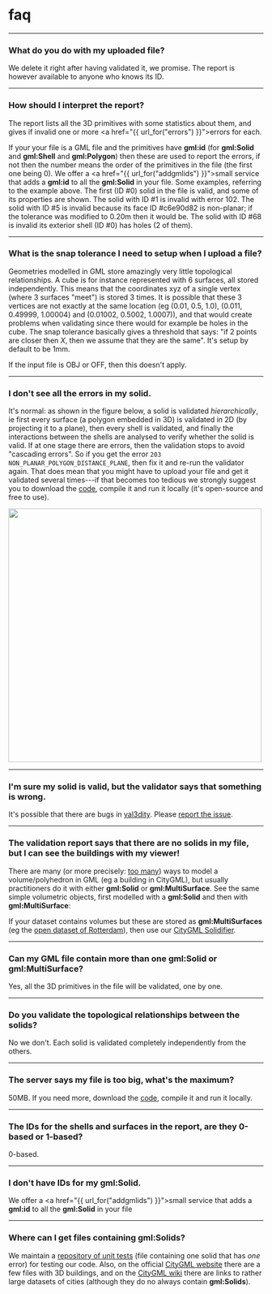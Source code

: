 
<div class="page-header">
    <h1>faq</h1>
</div>

<!--TOC-->

- - -

### What do you do with my uploaded file?

We delete it right after having validated it, we promise. The report is however available to anyone who knows its ID.

- - -

### How should I interpret the report?

<script src="https://gist.github.com/hugoledoux/11082609.js"></script>

The report lists all the 3D primitives with some statistics about them, and gives if invalid one or more <a href="{{  url_for("errors")  }}">errors</a> for each. 

If your your file is a GML file and the primitives have __gml:id__ (for __gml:Solid__ and __gml:Shell__ and __gml:Polygon__) then these are used to report the errors, if not then the number means the order of the primitives in the file (the first one being 0). 
We offer a <a href="{{  url_for("addgmlids")  }}">small service</a> that adds a __gml:id__ to all the __gml:Solid__ in your file. 
Some examples, referring to the example above. 
The first (ID #0) solid in the file is valid, and some of its properties are shown.
The solid with ID #1 is invalid with error 102.
The solid with ID #5 is invalid because its face ID #c6e90d82 is non-planar; if the tolerance was modified to 0.20m then it would be.
The solid with ID #68 is invalid its exterior shell (ID #0) has holes (2 of them).

- - -

### What is the snap tolerance I need to setup when I upload a file?

Geometries modelled in GML store amazingly very little topological relationships. A cube is for instance represented with 6 surfaces, all stored independently. This means that the coordinates xyz of a single vertex (where 3 surfaces "meet") is stored 3 times. It is possible that these 3 vertices are not exactly at the same location (eg (0.01, 0.5, 1.0), (0.011, 0.49999, 1.00004) and (0.01002, 0.5002, 1.0007)), and that would create problems when validating since there would for example be holes in the cube. The snap tolerance basically gives a threshold that says: "if 2 points are closer then *X*, then we assume that they are the same". It's setup by default to be 1mm. 

If the input file is OBJ or OFF, then this doesn't apply.

- - -

### I don't see all the errors in my solid.

It's normal: as shown in the figure below, a solid is validated *hierarchically*, ie first every surface (a polygon embedded in 3D) is validated in 2D (by projecting it to a plane), then every shell is validated, and finally the interactions between the shells are analysed to verify whether the solid is valid. 
If at one stage there are errors, then the validation stops to avoid "cascading errors". So if you get the error `203 NON_PLANAR_POLYGON_DISTANCE_PLANE`, then fix it and re-run the validator again. 
That does mean that you might have to upload your file and get it validated several times---if that becomes too tedious we strongly suggest you to download the [code](https://github.com/tudelft3d/val3dity), compile it and run it locally (it's open-source and free to use).

<p><img width='500' src="{{ url_for('static', filename='img/workflow.svg') }}" alt="" /></p>

- - -

### I'm sure my solid is valid, but the validator says that something is wrong.

It's possible that there are bugs in [val3dity](https://github.com/tudelft3d/val3dity). Please [report the issue](https://github.com/tudelft3d/val3dity/issues).

- - -

### The validation report says that there are no solids in my file, but I can see the buildings with my viewer!

There are many (or more precisely: [too many](http://erouault.blogspot.nl/2014/04/gml-madness.html)) ways to model a volume/polyhedron in GML (eg a building in CityGML), but usually practitioners do it with either __gml:Solid__ or __gml:MultiSurface__. See the same simple volumetric objects, first modelled with a __gml:Solid__ and then with __gml:MultiSurface__:

<script src="https://gist.github.com/hugoledoux/10551725.js"></script>

<script src="https://gist.github.com/hugoledoux/10551979.js"></script>

If your dataset contains volumes but these are stored as __gml:MultiSurfaces__ (eg the [open dataset of Rotterdam](http://www.rotterdamopendata.nl/dataset/rotterdam-3d-bestanden)), then use our [CityGML Solidifier](https://github.com/tudelft3d/citygml-solidifier).

- - -

### Can my GML file contain more than one gml:Solid or gml:MultiSurface?

Yes, all the 3D primitives in the file will be validated, one by one.

- - -

### Do you validate the topological relationships between the solids?

No we don't. Each solid is validated completely independently from the others.

- - -

### The server says my file is too big, what's the maximum?

50MB. If you need more, download the [code](https://github.com/tudelft3d/val3dity), compile it and run it locally.

- - -

### The IDs for the shells and surfaces in the report, are they 0-based or 1-based?

0-based.

- - -

### I don't have IDs for my __gml:Solid__.

We offer a <a href="{{  url_for("addgmlids")  }}">small service</a> that adds a __gml:id__ to all the __gml:Solid__ in your file

- - -

### Where can I get files containing __gml:Solids__?

We maintain a [repository of unit tests](https://github.com/tudelft3d/CityGML-QIE-3Dvalidation) (file containing one solid that has *one* error) for testing our code. 
Also, on the official [CityGML website](http://www.citygml.org/index.php?id=1539) there are a few files with 3D buildings, and on the [CityGML wiki](http://www.citygmlwiki.org/index.php/Open_Data_Initiatives) there are links to rather large datasets of cities (although they do no always contain __gml:Solids__).

